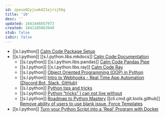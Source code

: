 ```yaml
---
id: zpeso02yjcwk421ejrzj56g
title: '10'
desc: ''
updated: 1641446857973
created: 1641105063949
stub: false
isDir: false
---
```



-  [[s.l.python]] [Calm Code Package Setup](https://calmcode.io/setup/introduction.html)
-  [[s.l.python]] [[s.l.python.libs.mkdocs]] [Calm Code Documentation](https://calmcode.io/docs/introduction.html)
      - [[s.l.python]] [[s.l.python.libs.pandas]] [Calm Code Pandas Pipe](https://calmcode.io/pandas-pipe/pipe.html)
      - [[s.l.python]] [[s.l.python.libs.ray]] [Calm Code Ray](https://calmcode.io/ray/overhead.html)
      - [[s.l.python]] [Object Oriented Programming (OOP) in Python](https://youtu.be/MikphENIrOo)
      - [[s.l.python]] [Intro to Webhooks - Real Time App Automation (Discord Bot, Slack, GitHub)](https://youtu.be/c6d7lfvziRY)
      - [[s.l.python]] [Python tips and tricks](https://github.com/CalebCurry/python-tips/blob/main/python_tips.ipynb)
      - [[s.l.python]] [Python “tricks” I can not live without](https://levelup.gitconnected.com/python-tricks-i-can-not-live-without-87ae6aff3af8)
      - [[s.l.python]] [Roadmap to Python Mastery](https://levelup.gitconnected.com/roadmap-to-python-mastery-93e1d24267f0) 
     [[cli.cmd.git.tools.github]] [Remove ability of users to use blank issue. Force Templates](https://docs.github.com/en/communities/using-templates-to-encourage-useful-issues-and-pull-requests/configuring-issue-templates-for-your-repository)
-  [[s.l.python]] [Turn your Python Script into a 'Real' Program with Docker](https://python.plainenglish.io/turn-your-python-script-into-a-real-program-with-docker-c200e15d5265)
